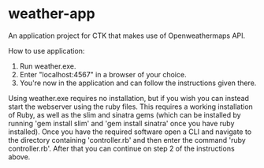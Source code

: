 # weather-app
An application project for CTK that makes use of Openweathermaps API.

How to use application:

1. Run weather.exe.
2. Enter "localhost:4567" in a browser of your choice. 
3. You're now in the application and can follow the instructions given there.

Using weather.exe requires no installation, but if you wish you can instead start the webserver using the ruby files. 
This requires a working installation of Ruby, as well as the slim and sinatra gems (which can be installed by running 
'gem install slim' and 'gem install sinatra' once you have ruby installed). Once you have the required software
open a CLI and navigate to the directory containing 'controller.rb' and then enter the command 'ruby controller.rb'.
After that you can continue on step 2 of the instructions above.